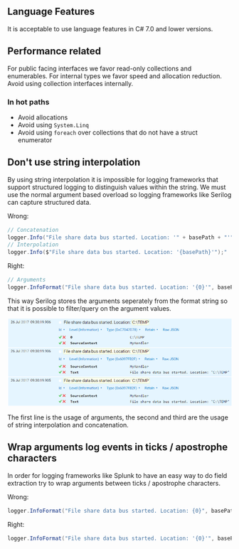 ## Language Features
It is acceptable to use language features in C# 7.0 and lower versions.

## Performance related

For public facing interfaces we favor read-only collections and enumerables. For internal types we favor speed and allocation reduction. Avoid using collection interfaces internally.

### In hot paths

* Avoid allocations
* Avoid using `System.Linq`
* Avoid using `foreach` over collections that do not have a struct enumerator


## Don't use string interpolation

By using string interpolation it is impossible for logging frameworks that support structured logging to distinguish values within the string. We must use the normal argument based overload so logging frameworks like Serilog can capture structured data.

Wrong:

```c#
// Concatenation
logger.Info("File share data bus started. Location: '" + basePath + "'");"
// Interpolation
logger.Info($"File share data bus started. Location: '{basePath}'");"
```

Right:

```c#
// Arguments
logger.InfoFormat("File share data bus started. Location: '{0}'", basePath);
```

This way Serilog stores the arguments seperately from the format string so that it is possible to filter/query on the argument values.

![Serilog structured logging](coding-guidelines-serilog.png)

The first line is the usage of arguments, the second and third are the usage of string interpolation and concatenation.


## Wrap arguments log events in ticks / apostrophe characters

In order for logging frameworks like Splunk to have an easy way to do field extraction try to wrap arguments between ticks / apostrophe characters.

Wrong:

```c#
logger.InfoFormat("File share data bus started. Location: {0}", basePath);
```

Right:

```c#
logger.InfoFormat("File share data bus started. Location: '{0}'", basePath);
```


